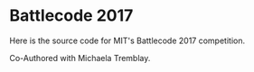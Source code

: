 Battlecode 2017
===========================

Here is the source code for MIT's Battlecode 2017 competition. 

Co-Authored with Michaela Tremblay.
